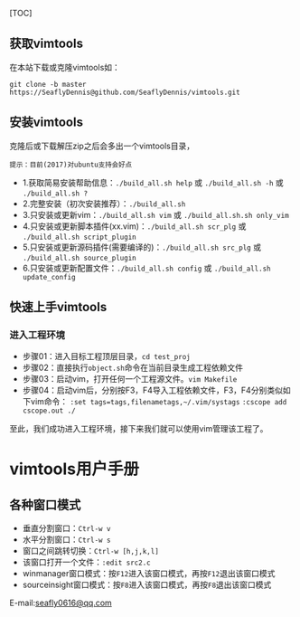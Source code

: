 [TOC]

## 获取vimtools
在本站下载或克隆vimtools如：
``` shell
git clone -b master https://SeaflyDennis@github.com/SeaflyDennis/vimtools.git
```

## 安装vimtools
克隆后或下载解压zip之后会多出一个vimtools目录，

    提示：目前(2017)对ubuntu支持会好点

- 1.获取简易安装帮助信息：`./build_all.sh help`  或  `./build_all.sh -h` 或 `./build_all.sh ?`
- 2.完整安装（初次安装推荐）：`./build_all.sh`
- 3.只安装或更新vim：`./build_all.sh vim` 或 `./build_all.sh.sh only_vim`
- 4.只安装或更新脚本插件(xx.vim)：`./build_all.sh scr_plg` 或 `./build_all.sh script_plugin`
- 5.只安装或更新源码插件(需要编译的)：`./build_all.sh src_plg` 或 `./build_all.sh source_plugin`
- 6.只安装或更新配置文件：`./build_all.sh config` 或 `./build_all.sh update_config`

## 快速上手vimtools

### 进入工程环境
- 步骤01：进入目标工程顶层目录，`cd test_proj`
- 步骤02：直接执行`object.sh`命令在当前目录生成工程依赖文件
- 步骤03：启动vim，打开任何一个工程源文件。`vim Makefile`
- 步骤04：启动vim后，分别按F3，F4导入工程依赖文件，F3，F4分别类似如下vim命令：
        `:set tags=tags,filenametags,~/.vim/systags`
        `:cscope add cscope.out ./`

至此，我们成功进入工程环境，接下来我们就可以使用vim管理该工程了。

# vimtools用户手册

## 各种窗口模式

- 垂直分割窗口：`Ctrl-w v`
- 水平分割窗口：`Ctrl-w s`
- 窗口之间跳转切换：`Ctrl-w [h,j,k,l]`
- 该窗口打开一个文件：`:edit src2.c`
- winmanager窗口模式：按`F12`进入该窗口模式，再按`F12`退出该窗口模式
- sourceinsight窗口模式：按`F8`进入该窗口模式，再按`F8`退出该窗口模式

E-mail:seafly0616@qq.com
